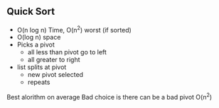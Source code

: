 ## Quick Sort
- O(n log n) Time,  O(n<sup>2</sup>) worst (if sorted)
- O(log n) space
- Picks a pivot
	- all less than pivot go to left
	- all greater to right
- list splits at pivot
	- new pivot selected
	- repeats

Best alorithm on average
Bad choice is there can be a bad pivot O(n<sup>2</sup>)
<br>

